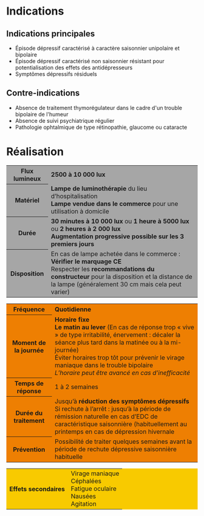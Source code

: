 <!-- Title: Luminothérapie
     Menu: Pour les médecins / Luminothérapie
     Created: 2023-05-30 -->

# Indications

## Indications principales

- Épisode dépressif caractérisé à caractère saisonnier unipolaire et bipolaire
- Épisode dépressif caractérisé non saisonnier résistant pour potentialisation des effets des antidépresseurs
- Symptômes dépressifs résiduels

## Contre-indications

- Absence de traitement thymorégulateur dans le cadre d'un trouble bipolaire de l'humeur
- Absence de suivi psychiatrique régulier
- Pathologie ophtalmique de type rétinopathie, glaucome ou cataracte

# Réalisation

<table class="colorful" style="background: #a6a6a6;">
    <tr>
        <th>Flux lumineux</th>
        <td><b>2500 à 10 000 lux</b></td>
    </tr>
    <tr>
        <th>Matériel</th>
        <td><b>Lampe de luminothérapie</b> du lieu d’hospitalisation<br><b>Lampe vendue dans le commerce</b> pour une utilisation à domicile</td>
    </tr>
    <tr>
        <th>Durée</th>
        <td><b>30 minutes à 10 000 lux</b> ou <b>1 heure à 5000 lux</b> ou <b>2 heures à 2 000 lux</b><br><b>Augmentation progressive possible sur les 3 premiers jours</b></td>
    </tr>
    <tr>
        <th>Disposition</th>
        <td>En cas de lampe achetée dans le commerce :<br><b>Vérifier le marquage CE</b><br>Respecter les <b>recommandations du constructeur</b> pour la disposition et la distance de la lampe (généralement 30 cm mais cela peut varier)</td>
    </tr>
</table>

<table class="colorful" style="background: #ee7f02;">
    <tr>
        <th>Fréquence</th>
        <td><b>Quotidienne</b></td>
    </tr>
    <tr>
        <th>Moment de la journée</th>
        <td><b>Horaire fixe</b><br><b>Le matin au lever</b> (En cas de réponse trop « vive » de type irritabilité, énervement : décaler la séance plus tard dans la matinée ou à la mi-journée)<br>Éviter horaires trop tôt pour prévenir le virage maniaque dans le trouble bipolaire<br><i>L’horaire peut être avancé en cas d’inefficacité</i></td>
    </tr>
    <tr>
        <th>Temps de réponse</th>
        <td>1 à 2 semaines</td>
    </tr>
    <tr>
        <th>Durée du traitement</th>
        <td>Jusqu’à <b>réduction des symptômes dépressifs</b><br>Si rechute à l’arrêt : jusqu’à la période de rémission naturelle en cas d’EDC de caractéristique saisonnière (habituellement au printemps en cas de dépression hivernale</td>
    </tr>
    <tr>
        <th>Prévention</th>
        <td>Possibilité de traiter quelques semaines avant la période de rechute dépressive saisonnière habituelle</td>
    </tr>
</table>

<table class="colorful" style="background: #f8ca00;">
    <tr>
        <th>Effets secondaires</th>
        <td>Virage maniaque<br>Céphalées<br>Fatigue oculaire<br>Nausées<br>Agitation</td>
    </tr>
</table>

<style>
    #indications\_principales { background: #3c7778; }
    #contre\_indications { background: #db4239; }
</style>
